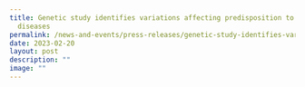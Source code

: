 ```yaml
---
title: Genetic study identifies variations affecting predisposition to inherited
  diseases
permalink: /news-and-events/press-releases/genetic-study-identifies-variations-affecting-predisposition/
date: 2023-02-20
layout: post
description: ""
image: ""
---
```

